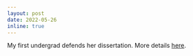 ```yaml
---
layout: post
date: 2022-05-26
inline: true
---
```


My first undergrad defends her dissertation. More details [here](/projects/students/fakenews/).
